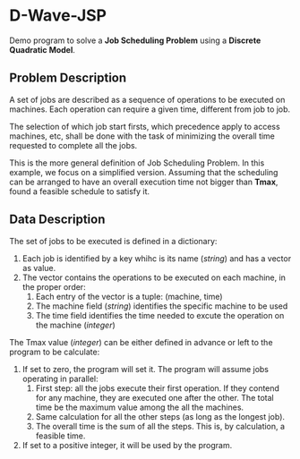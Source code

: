 # D-Wave-JSP
Demo program to solve a **Job Scheduling Problem** using a **Discrete Quadratic Model**.

## Problem Description
A set of jobs are described as a sequence of operations to be executed on machines. Each operation can require a given time, different from job to job.

The selection of which job start firsts, which precedence apply to access machines, etc, shall be done with the task of minimizing the overall time requested to complete all the jobs.

This is the more general definition of Job Scheduling Problem. In this example, we focus on a simplified version. Assuming that the scheduling can be arranged to have an overall execution time not bigger than **Tmax**, found a feasible schedule to satisfy it.

## Data Description
The set of jobs to be executed is defined in a dictionary:
1. Each job is identified by a key whihc is its name (*string*) and has a vector as value.
1. The vector contains the operations to be executed on each machine, in the proper order:
    1. Each entry of the vector is a tuple: (machine, time)
    1. The machine field (*string*) identifies the specific machine to be used
    1. The time field identifies the time needed to excute the operation on the machine (*integer*)

The Tmax value (*integer*) can be either defined in advance or left to the program to be calculate:
1. If set to zero, the program will set it. The program will assume jobs operating in parallel:
    1. First step: all the jobs execute their first operation. If they contend for any machine, they are executed one after the other. The total time be the maximum value among the all the machines.
    1. Same calculation for all the other steps (as long as the longest job).
    1. The overall time is the sum of all the steps. This is, by calculation, a feasible time.
1. If set to a positive integer, it will be used by the program.

